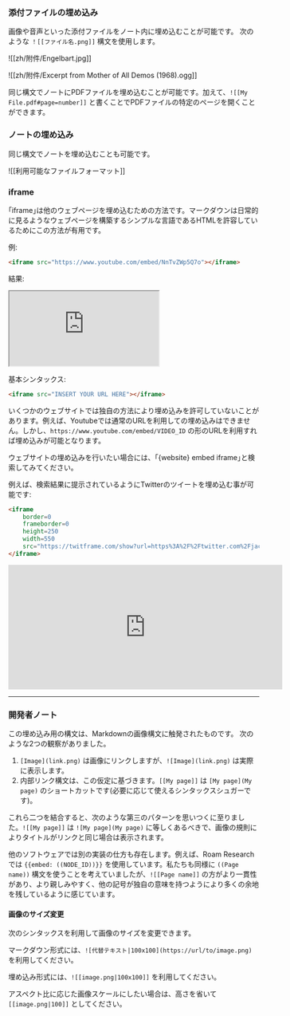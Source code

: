 ### 添付ファイルの埋め込み

画像や音声といった添付ファイルをノート内に埋め込むことが可能です。
次のような `！[[ファイル名.png]]` 構文を使用します。

![[zh/附件/Engelbart.jpg]]

![[zh/附件/Excerpt from Mother of All Demos (1968).ogg]]

同じ構文でノートにPDFファイルを埋め込むことが可能です。加えて、`![[My File.pdf#page=number]]` と書くことでPDFファイルの特定のページを開くことができます。

### ノートの埋め込み

同じ構文でノートを埋め込むことも可能です。

![[利用可能なファイルフォーマット]]

### iframe

｢iframe｣は他のウェブページを埋め込むための方法です。マークダウンは日常的に見るようなウェブページを構築するシンプルな言語であるHTMLを許容しているためにこの方法が有用です。

例:

```html
<iframe src="https://www.youtube.com/embed/NnTvZWp5Q7o"></iframe>
```

結果:

<iframe src="https://www.youtube.com/embed/NnTvZWp5Q7o"></iframe>

基本シンタックス:

```html
<iframe src="INSERT YOUR URL HERE"></iframe>
```

いくつかのウェブサイトでは独自の方法により埋め込みを許可していないことがあります。例えば、Youtubeでは通常のURLを利用しての埋め込みはできません。しかし、`https://www.youtube.com/embed/VIDEO_ID` の形のURLを利用すれば埋め込みが可能となります。

ウェブサイトの埋め込みを行いたい場合には、｢{website} embed iframe｣と検索してみてください。

例えば、検索結果に提示されているようにTwitterのツイートを埋め込む事が可能です:

```html
<iframe
	border=0
	frameborder=0
	height=250
	width=550  
	src="https://twitframe.com/show?url=https%3A%2F%2Ftwitter.com%2Fjack%2Fstatus%2F20">
</iframe>
```

<iframe border=0 frameborder=0 height=250 width=550  
 src="https://twitframe.com/show?url=https%3A%2F%2Ftwitter.com%2Fjack%2Fstatus%2F20"></iframe>

---

### 開発者ノート

この埋め込み用の構文は、Markdownの画像構文に触発されたものです。 次のような2つの観察がありました。

1. `[Image](link.png)` は画像にリンクしますが、`![Image](link.png)` は実際に表示します。
2. 内部リンク構文は、この仮定に基づきます。`[[My page]]` は `[My page](My page)` のショートカットです(必要に応じて使えるシンタックスシュガーです)。

これら二つを結合すると、次のような第三のパターンを思いつくに至りました。`![[My page]]` は `![My page](My page)` に等しくあるべきで、画像の規則によりタイトルがリンクと同じ場合は表示されます。

他のソフトウェアでは別の実装の仕方も存在します。例えば、Roam Researchでは `{{embed: ((NODE_ID))}}` を使用しています。私たちも同様に `((Page name))` 構文を使うことを考えていましたが、`![[Page name]]` の方がより一貫性があり、より親しみやすく、他の記号が独自の意味を持つようにより多くの余地を残しているように感じています。

#### 画像のサイズ変更
次のシンタックスを利用して画像のサイズを変更できます。

マークダウン形式には、`![代替テキスト|100x100](https://url/to/image.png)` を利用してください。

埋め込み形式には、`![[image.png|100x100]]` を利用してください。

アスペクト比に応じた画像スケールにしたい場合は、高さを省いて `[[image.png|100]]` としてください。

